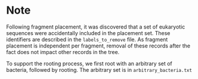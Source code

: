 # Note

Following fragment placement, it was discovered that a set of eukaryotic sequences were accidentally included in the placement set. These identifiers are described in the `labels_to_remove` file. As fragment placement is independent per fragment, removal of these records after the fact does not impact other records in the tree.

To support the rooting process, we first root with an arbitrary set of bacteria, followed by rooting. The arbitrary set is in `arbitrary_bacteria.txt`
